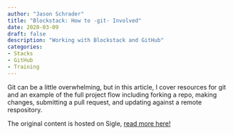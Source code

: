 ```yaml
---
author: "Jason Schrader"
title: "Blockstack: How to -git- Involved"
date: 2020-03-09
draft: false
description: "Working with Blockstack and GitHub"
categories:
- Stacks
- GitHub
- Training
---
```


Git can be a little overwhelming, but in this article, I cover resources for git and an example of the full project flow including forking a repo, making changes, submitting a pull request, and updating against a remote respository.

The original content is hosted on Sigle, [read more here!](https://app.sigle.io/whoabuddy.id.blockstack/s0zMy6UW3cTOfR-Lm9dCg)